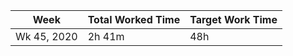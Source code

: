 | Week | Total Worked Time | Target Work Time |
|------|-------------------|------------------|
| Wk 45, 2020 | 2h 41m | 48h |